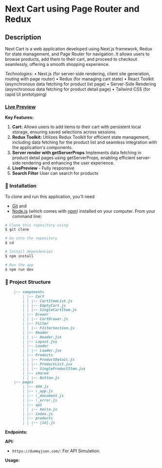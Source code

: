 # Next Cart using Page Router and Redux

## Description

Next Cart is a web application developed using Next.js framework, Redux for state management, and Page Router for navigation. It allows users to browse products, add them to their cart, and proceed to checkout seamlessly, offering a smooth shopping experience.

_Technologies_:
• Next.js (for server-side rendering, client site generation, routing with page router)
• Redux (for managing cart state)
• React Toolkit (asynchronous data fetching for product list page)
• Server-Side Rendering (asynchronous data fetching for product detail page)
• Tailwind CSS (for rapid UI prototyping)

### [Live Preview](https://next-cart-self.vercel.app/)

**Key Features:**

1. **Cart:** Allows users to add items to their cart with persistent local storage, ensuring saved selections across sessions.
2. **Redux Toolkit:** Utilizes Redux Toolkit for efficient state management, including data fetching for the product list and seamless integration with the application's components.
3. **Server render with getServerProps** Implements data fetching in product detail pages using getServerProps, enabling efficient server-side rendering and enhancing the user experience.
4. **LivePreview** - Fully responsive
5. **Search Filter** User can search for products

### :electric_plug: Installation

To clone and run this application, you'll need

- [Git](https://git-scm.com) and
- [Node.js](https://nodejs.org/en/download/) (which comes with [npm](http://npmjs.com))
  installed on your computer. From your command line:

```bash
# Clone this repository using
$ git clone

# Go into the repository
$ cd

# Install dependencies
$ npm install

# Run the app
$ npm run dev
```

### 📁 Project Structure

```markdown
    |-- components
        | |-- Cart
        | | |-- CartItemList.js
        | | |-- EmptyCart.js
        | | |-- SingleCartItem.js
        | |-- Drawer
        | | |-- CartDrawer.js
        | |-- Filter
        | | |-- FilterSection.js
        | |-- Header
        | | |-- Header.jsx
        | |-- Layout.jsx
        | |-- Loader
        | | |-- Loader.jsx
        | |-- Products
        | | |-- ProductDetail.js
        | | |-- ProductList.jsx
        | | |-- SingleProductItem.jsx
        | |-- shared
        | | |-- Button.js
    |-- pages
        | |-- 404.js
        | |-- \_app.js
        | |-- \_document.js
        | |-- \_error.js
        | |-- api
        | | |-- hello.js
        | |-- index.js
        | |-- products
        | | |-- [id].js
```

**Endpoints:**

**API:**

- `https://dummyjson.com/`: For API Simulation.

**Usage:**
